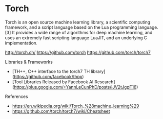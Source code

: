 Torch
=====
Torch is an open source machine learning library, a scientific computing framework, and a script language based on the Lua programming language.[3] It provides a wide range of algorithms for deep machine learning, and uses an extremely fast scripting language LuaJIT, and an underlying C implementation.

http://torch.ch/
https://github.com/torch
https://github.com/torch/torch7


Libraries & Frameworks
* [TH++, C++ interface to the torch7 TH library] (https://github.com/facebook/thpp)
* [Tool Libraries Released by Facebook AI Research] (https://plus.google.com/+YannLeCunPhD/posts/iJV2tJgpF16)



References

* https://en.wikipedia.org/wiki/Torch_%28machine_learning%29
* https://github.com/torch/torch7/wiki/Cheatsheet


